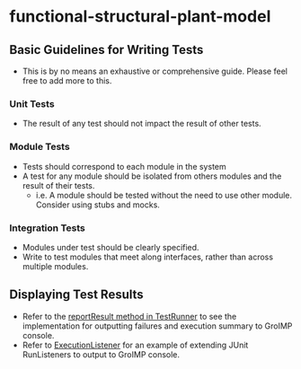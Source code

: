 # functional-structural-plant-model

## Basic Guidelines for Writing Tests
- This is by no means an exhaustive or comprehensive guide. Please feel free to add more to this.

### Unit Tests
- The result of any test should not impact the result of other tests.

### Module Tests
- Tests should correspond to each module in the system
- A test for any module should be isolated from others modules and the result of their tests.
    - i.e. A module should be tested without the need to use other module. Consider using stubs and mocks.

### Integration Tests
- Modules under test should be clearly specified.
- Write to test modules that meet along interfaces, rather than across multiple modules.

## Displaying Test Results
- Refer to the [reportResult method in TestRunner](/src/fspm/testing/TestRunner.java#reportResult) to see the implementation for outputting failures and execution summary to GroIMP console.
- Refer to [ExecutionListener](/src/fspm/testing/ExecutionListener.java) for an example of extending JUnit RunListeners to output to GroIMP console.